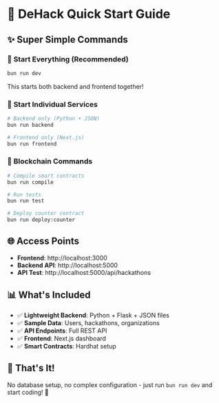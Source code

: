# 🚀 DeHack Quick Start Guide

## ✨ Super Simple Commands

### 🎯 **Start Everything (Recommended)**
```bash
bun run dev
```
This starts both backend and frontend together!

### 🔧 **Start Individual Services**
```bash
# Backend only (Python + JSON)
bun run backend

# Frontend only (Next.js)
bun run frontend
```

### 🧪 **Blockchain Commands**
```bash
# Compile smart contracts
bun run compile

# Run tests
bun run test

# Deploy counter contract
bun run deploy:counter
```

## 🌐 **Access Points**

- **Frontend**: http://localhost:3000
- **Backend API**: http://localhost:5000
- **API Test**: http://localhost:5000/api/hackathons

## 📊 **What's Included**

- ✅ **Lightweight Backend**: Python + Flask + JSON files
- ✅ **Sample Data**: Users, hackathons, organizations
- ✅ **API Endpoints**: Full REST API
- ✅ **Frontend**: Next.js dashboard
- ✅ **Smart Contracts**: Hardhat setup

## 🎉 **That's It!**

No database setup, no complex configuration - just run `bun run dev` and start coding! 🚀
